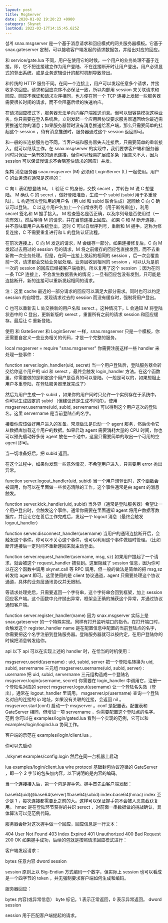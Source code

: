 ```yaml
---
layout: post
title: MsgServer
date: 2020-01-02 19:20:23 +0900
category: Skynet
lastmod: 2022-03-17T14:15:45.625Z
---
```

설계
snax.msgserver 是一个基于消息请求和回应模式的网关服务器模板。它基于 snax.gateserver 定制，可以接收客户端发起的请求数据包，并给出对应的回应。

和 service/gate.lua 不同，用户在使用它的时候，一个用户的业务处理不基于连接。即，它不把连接建立作为用户登陆、不在连接断开时让用户登出。用户必须显式的登出系统，或是业务逻辑设计的超时机制导致登出。

和传统的 HTTP 服务不同。在同一个连接上，用户可以发起任意多个请求，并接收多次回应。请求和回应次序不必保证一致，所以内部用 session 来关联请求和回应。回应不保证和请求次序相同，也方便在同一个 TCP 连接上发起一些服务器需要很长时间的请求，而不会阻塞后续的快速响应。

在请求回应模式下，服务器无法单向向客户端推送消息。但可以很容易模拟这种业务。你只需要在登入系统后，立刻发起一个应用层协议要求服务器返回给你最近需要推送给你的消息；如果服务器暂时没有消息推送给客户端，那么只需要简单的挂起这个 session ，待有消息推送时，服务器通过这个 session 返回即可。

和一般的长连接服务也不同。当客户端和服务器失去连接后，只需要简单的重新接入，就可以继续工作。在 snax.msgserver 的实现中，我们要求客户端和服务器同时只保证一条有效的通讯连接，但你可以轻易扩展成多条（但意义不大，因为 session 可以保证慢请求不会阻塞快请求的回应）并发。

架构
消息服务器 snax.msgserver (M) 必须和 LoginServer (L) 一起使用。用户 C 的业务流程通常是这样的：

C 向 L 表明想登陆 M。
L 验证 C 的身份，交换 secret ，并转告 M 说 C 想登陆。
M 确认 C 的 secret ，做好登陆准备，生成一个 subid (subid 用于多重登陆）。
L 构造当次登陆用的用户名（用 uid 和 subid 联合生成）返回给 C 向 C 确认可以登陆。
C 以这个用户名加上一个自增序列号（用于断线重连），利用 secret 签名和 M 握手接入。
M 检查签名是否正确，以及序列号是否使用过（一次有效）。然后等待 M 的请求，并在当前连接上回应。
如果 C 和 M 断开连接，并不意味着用户从系统登出，这时 C 可以自增序列号，重新和 M 握手。这称为修复连接，C 不需要重复进行和 L 的登陆认证流程。

在前次连接上，C 向 M 发送的请求，M 会缓存一部分。如果连接修复后，C 向 M 发起过去用过的 session 号的请求，M 将之前缓存的回应包直接发回，而不去重新做一次业务处理。但是，在同一连接上发起的相同的 session ，后一次会覆盖前一次，请求都会交给业务层处理。业务层收到相同的 session ，可以认为是前一次的 session 的回应已经被客户端收到，所以复用了这个 session ；因为在同一条 TCP 连接上，不会发生数据丢失的情况；一旦有回应包没有发到，只可能是连接断开，新的连接可以重新发起相同的请求。

注：这里 cache 最近的一部分请求的回应可以满足大部分需求。同时也可以约定 session 的自增性，发现请求过去的 session 而没有缓存时，强制将用户登出。

C 也可以重新去 L 处交换新的用户名和 serect 。这种情况下，L 会通知 M 将登陆状态中的 C 登出，更新新版的 serect ，重置所有之前的请求 session 和回应缓存。最后让 C 重新登陆。

使用
和 GateServer 和 LoginServer 一样，snax.msgserver 只是一个模板，你还需要自定义一些业务相关的代码，才是一个完整的服务。

local msgserver = require "snax.msgserver"
你需要注册这样一些 handler 来处理一些事件：

function server.login_handler(uid, secret)
当一个用户登陆后，登陆服务器会转交给你这个用户的 uid 和 serect ，最终会触发 login_handler 方法。在这个函数里，你需要做的是判定这个用户是否真的可以登陆。（一般是可以的，如果想阻止用户多重登陆，在登陆服务器里就完成了）

然后为用户生成一个 subid ，如果你的用户同时只允许一个实例存在于系统中，你可以生成固定的 subid （但建议还是生成不同的）。使用 msgserver.username(uid, subid, servername) 可以得到这个用户这次的登陆名。这里 servername 是当前登陆点的名字。

接着你应该做好用户进入的准备。常规做法是启动一个 agent 服务，然后命令它从数据库加载这个用户的数据。如果启动 agent 需要消耗大量的 CPU 时间，你也可以预先启动好多份 agent 放在一个池中，这里只需要简单的取出一个可用的空 agent 即可。

当一切准备好后，把 subid 返回。

在这个过程中，如果你发现一些意外情况，不希望用户进入，只需要用 error 抛出异常。

function server.logout_handler(uid, subid)
当一个用户想登出时，这个函数会被调用，你可以在里面做一些状态清除的工作。这个事件通常是由 agent 的消息触发。

function server.kick_handler(uid, subid)
当外界（通常是登陆服务器）希望让一个用户登出时，会触发这个事件。通常你需要在里面通知 agent 将用户数据写数据库，并且让它在善后工作完成后，发起一个 logout 消息（最终会触发 logout_handler）

function server.disconnect_handler(username)
当用户的通讯连接断开后，会触发这个事件。你可以不关心这个事件，也可以利用这个事件做超时管理。（比如断开连接后一定时间不重新连回来就主动登出。

function server.request_handler(username, msg, sz)
如果用户提起了一个请求，就会被这个 request_handler 捕获到。这里隐藏了 session 信息，因为你可以在这个函数中调用 skynet.call 等 RPC 调用，但一般的做法是简单的把 msg,sz 转发给 agent 即可。这里使用的是 client 协议通道，agent 只需要处理这个协议通道，具体的业务层通讯协议并无限制。

等请求处理完后，只需要返回一个字符串，这个字符串会回到框架，加上 session 回应客户端。这个函数中允许抛出异常，框架会正确的捕获这个异常，并通过协议通知客户端。

function server.register_handler(name)
因为 snax.msgserver 实际上是 snax.gateserver 的一个特殊实现。同样有打开监听端口的指令。在打开端口时，会触发这个 register_handler name 是在配置信息中配置的当前登陆点的名字，你需要把这个名字注册到登陆服务器。登陆服务器就可以按约定，在用户登陆你的时候把消息转发给你。

api
以下 api 可以在实现上述的 handler 时，在恰当的时机使用：

msgserver.userid(username) : uid, subid, server 把一个登陆名转换为 uid, subid, servername 三元组
msgserver.username(uid, subid, server) : username 把 uid, subid, servername 三元组构造成一个登陆名
msgserver.login(username, secret) 你需要在 login_handler 中调用它，注册一个登陆名对应的 serect
msgserver.logout(username) 让一个登陆名失效（登出），通常在 logout_handler 里调用。
msgserver.ip(username) 查询一个登陆名对应的连接的 ip 地址，如果没有关联的连接，会返回 nil 。
msgserver.start(conf) 启动一个 msgserver 。conf 是配置表。配置表和 GateServer 相同，但增加一项 servername ，你需要配置这个登陆点的名字。
范例
你可以在 examples/login/gated.lua 看到一个实现的范例，它可以和 examples/login/logind.lua 协同工作。

客户端的示范在 examples/login/client.lua 。

你可以先启动

./skynet examples/config.login
然后在同一台机器上启动

lua examples/login/client.lua
wire protocol
基础封包协议遵循的 GateServer ，即一个 2 字节的包头加内容，以下说明的是内容的编码。

当一个连接接入后，第一个包是握手包。握手首先由客户端发起：

base64(uid)@base64(server)#base64(subid):index:base64(hmac)
index 至少是 1 ，每次连接都需要比之前的大。这样可以保证握手包不会被人恶意截获复用。 hmac 是在登陆环节获得的共识 serect ，对前面一串数据做的挑战确认，具体算法可以见范例代码。

服务器会针对这次握手做一个回应，回应信息是一行文本：

404 User Not Found
403 Index Expired
401 Unauthorized
400 Bad Request
200 OK
如果握手成功，后续的包就是按照请求回应模式进行：

客户端发起请求：

bytes 任意内容 dword session

session 原则上以 Big-Endian 方式编码一个数字，但实际上 session 也可以看成是一个四字节的 token ，并无强制要求客户端如何生成和编码。

服务器回应：

bytes 内容(或异常信息） byte 标记。1 表示正常返回，0 表示异常返回。 dword session

session 用于匹配客户端提起的请求。
